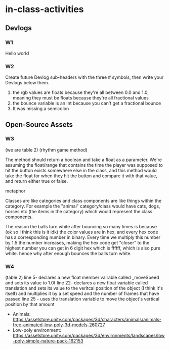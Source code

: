 # in-class-activities
## Devlogs
### W1


Hello world

### W2
Create future Devlog sub-headers with the three # symbols, then write your Devlogs below them.

1. the rgb values are floats because they're all between 0.0 and 1.0, meaning they must be floats because they're all fractional values
2. the bounce variable is an int because you can't get a fractional bounce
3. It was missing a semicolon

## Open-Source Assets
### W3
 (we are table 2)
(rhythm game method)

The method should return a boolean and take a float as a parameter. We're assuming the float/range that contains the time the player was supposed to hit the button exists somewhere else in the class, and this method would take the float for when they hit the button and compare it with that value, and return either true or false. 

metaphor

Classes are like categories and class components are like things within the category. For example the "animal" category/class would have cats, dogs, horses etc (the items in the category) which would represent the class components. 

The reason the balls turn white after bouncing so many times is because (ok so I think this is it idk) the color values are in hex, and every hex code has a corresponding number in binary. Every time we multiply this number by 1.5 the number increases, making the hex code get "closer" to the highest number you can get in 6 digit hex which is ffffff, which is also pure white. hence why after enough bounces the balls turn white.



### W4
(table 2)
line 5- declares a new float member vairable called _moveSpeed and sets its value to 1.0f
line 22- declares a new float variable called translation and sets its value to the veritcal position of the object (I think it's itself) and multiplies it by a set speed and the number of frames that have passed
line 25 - uses the translation variable to move the object's vertical position by that amount


- Animals: https://assetstore.unity.com/packages/3d/characters/animals/animals-free-animated-low-poly-3d-models-260727 
- Low-poly environment: https://assetstore.unity.com/packages/3d/environments/landscapes/low-poly-simple-nature-pack-162153 